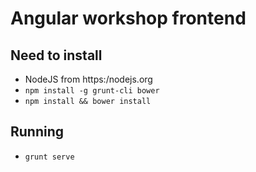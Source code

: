 # Angular  workshop frontend

## Need to install

- NodeJS from https:/nodejs.org
- ```npm install -g grunt-cli bower```
- ```npm install && bower install```

## Running

- ```grunt serve```
